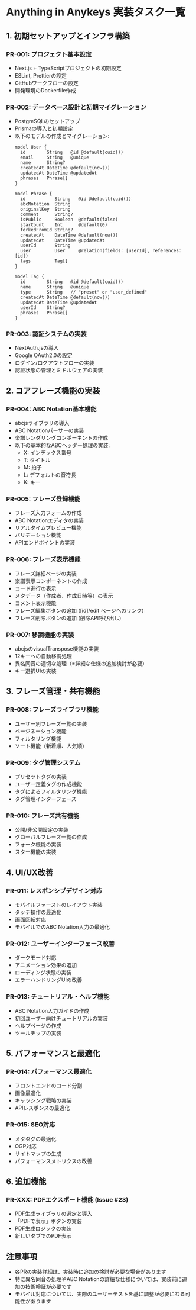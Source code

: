 # Anything in Anykeys 実装タスク一覧

## 1. 初期セットアップとインフラ構築

### PR-001: プロジェクト基本設定
- Next.js + TypeScriptプロジェクトの初期設定
- ESLint, Prettierの設定
- GitHubワークフローの設定
- 開発環境のDockerfile作成

### PR-002: データベース設計と初期マイグレーション
- PostgreSQLのセットアップ
- Prismaの導入と初期設定
- 以下のモデルの作成とマイグレーション:
  ```prisma
  model User {
    id        String   @id @default(cuid())
    email     String   @unique
    name      String?
    createdAt DateTime @default(now())
    updatedAt DateTime @updatedAt
    phrases   Phrase[]
  }

  model Phrase {
    id           String   @id @default(cuid())
    abcNotation  String
    originalKey  String
    comment      String?
    isPublic     Boolean  @default(false)
    starCount    Int      @default(0)
    forkedFromId String?
    createdAt    DateTime @default(now())
    updatedAt    DateTime @updatedAt
    userId       String
    user         User     @relation(fields: [userId], references: [id])
    tags         Tag[]
  }

  model Tag {
    id        String   @id @default(cuid())
    name      String   @unique
    type      String   // "preset" or "user_defined"
    createdAt DateTime @default(now())
    updatedAt DateTime @updatedAt
    userId    String?
    phrases   Phrase[]
  }
  ```

### PR-003: 認証システムの実装
- NextAuth.jsの導入
- Google OAuth2.0の設定
- ログイン/ログアウトフローの実装
- 認証状態の管理とミドルウェアの実装

## 2. コアフレーズ機能の実装

### PR-004: ABC Notation基本機能
- abcjsライブラリの導入
- ABC Notationパーサーの実装
- 楽譜レンダリングコンポーネントの作成
- 以下の基本的なABCヘッダー処理の実装:
  - X: インデックス番号
  - T: タイトル
  - M: 拍子
  - L: デフォルトの音符長
  - K: キー

### PR-005: フレーズ登録機能
- フレーズ入力フォームの作成
- ABC Notationエディタの実装
- リアルタイムプレビュー機能
- バリデーション機能
- APIエンドポイントの実装

### PR-006: フレーズ表示機能
- フレーズ詳細ページの実装
- 楽譜表示コンポーネントの作成
- コード進行の表示
- メタデータ（作成者、作成日時等）の表示
- コメント表示機能
- フレーズ編集ボタンの追加 ([id]/edit ページへのリンク)
- フレーズ削除ボタンの追加 (削除API呼び出し)

### PR-007: 移調機能の実装
- abcjsのvisualTranspose機能の実装
- 12キーへの自動移調処理
- 異名同音の適切な処理（※詳細な仕様の追加検討が必要）
- キー選択UIの実装

## 3. フレーズ管理・共有機能

### PR-008: フレーズライブラリ機能
- ユーザー別フレーズ一覧の実装
- ページネーション機能
- フィルタリング機能
- ソート機能（新着順、人気順）

### PR-009: タグ管理システム
- プリセットタグの実装
- ユーザー定義タグの作成機能
- タグによるフィルタリング機能
- タグ管理インターフェース

### PR-010: フレーズ共有機能
- 公開/非公開設定の実装
- グローバルフレーズ一覧の作成
- フォーク機能の実装
- スター機能の実装

## 4. UI/UX改善

### PR-011: レスポンシブデザイン対応
- モバイルファーストのレイアウト実装
- タッチ操作の最適化
- 画面回転対応
- モバイルでのABC Notation入力の最適化

### PR-012: ユーザーインターフェース改善
- ダークモード対応
- アニメーション効果の追加
- ローディング状態の実装
- エラーハンドリングUIの改善

### PR-013: チュートリアル・ヘルプ機能
- ABC Notation入力ガイドの作成
- 初回ユーザー向けチュートリアルの実装
- ヘルプページの作成
- ツールチップの実装

## 5. パフォーマンスと最適化

### PR-014: パフォーマンス最適化
- フロントエンドのコード分割
- 画像最適化
- キャッシング戦略の実装
- APIレスポンスの最適化

### PR-015: SEO対応
- メタタグの最適化
- OGP対応
- サイトマップの生成
- パフォーマンスメトリクスの改善

## 6. 追加機能

### PR-XXX: PDFエクスポート機能 (Issue #23)
- PDF生成ライブラリの選定と導入
- 「PDFで表示」ボタンの実装
- PDF生成ロジックの実装
- 新しいタブでのPDF表示

## 注意事項
- 各PRの実装詳細は、実装時に追加の検討が必要な場合があります
- 特に異名同音の処理やABC Notationの詳細な仕様については、実装前に追加の技術検証が必要です
- モバイル対応については、実際のユーザーテストを基に調整が必要になる可能性があります